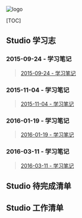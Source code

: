 ![logo](https://github.com/NamiStudio/nami-lists/blob/master/logo/logo.png)

[TOC]

## Studio 学习志

### 2015-09-24 - 学习笔记

> [2015-09-24 - 学习笔记](https://github.com/daodaoliang/nami-lists/blob/master/study/2015-09-24.md)

### 2015-11-04 - 学习笔记

> [2015-11-04 - 学习笔记](https://github.com/daodaoliang/nami-lists/blob/master/study/2015-11-04.md)

### 2016-01-19 - 学习笔记

> [2016-01-19 - 学习笔记](https://github.com/daodaoliang/nami-lists/blob/master/study/2016-01-19.md)

### 2016-03-11 - 学习笔记

> [2016-03-11 - 学习笔记](https://github.com/daodaoliang/nami-lists/blob/master/study/2016-03-11.md)


## Studio 待完成清单

## Studio 工作清单